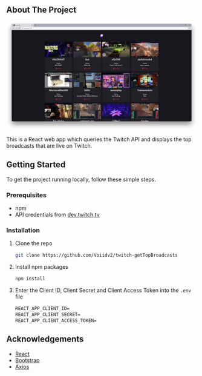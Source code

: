 <!-- ABOUT THE PROJECT -->

## About The Project

[![Product Name Screen Shot][product-screenshot]](https://github.com/danielolaszy/twitch-getTopBroadcasts)

This is a React web app which queries the Twitch API and displays the top broadcasts that are live on Twitch.

## Getting Started

To get the project running locally, follow these simple steps.

### Prerequisites

- npm
- API credentials from [dev.twitch.tv](https://dev.twitch.tv/)

### Installation

1. Clone the repo
   ```sh
   git clone https://github.com/Voiidv2/twitch-getTopBroadcasts
   ```
2. Install npm packages
   ```sh
   npm install
   ```
3. Enter the Client ID, Client Secret and Client Access Token into the `.env` file
   ```JS
   REACT_APP_CLIENT_ID=
   REACT_APP_CLIENT_SECRET=
   REACT_APP_CLIENT_ACCESS_TOKEN=
   ```

<!-- ACKNOWLEDGEMENTS -->

## Acknowledgements

- [React](https://reactjs.org/)
- [Bootstrap](https://getbootstrap.com/)
- [Axios](https://axios-http.com/)

<!-- MARKDOWN LINKS & IMAGES -->
<!-- https://www.markdownguide.org/basic-syntax/#reference-style-links -->

[product-screenshot]: images/screenshot.png
